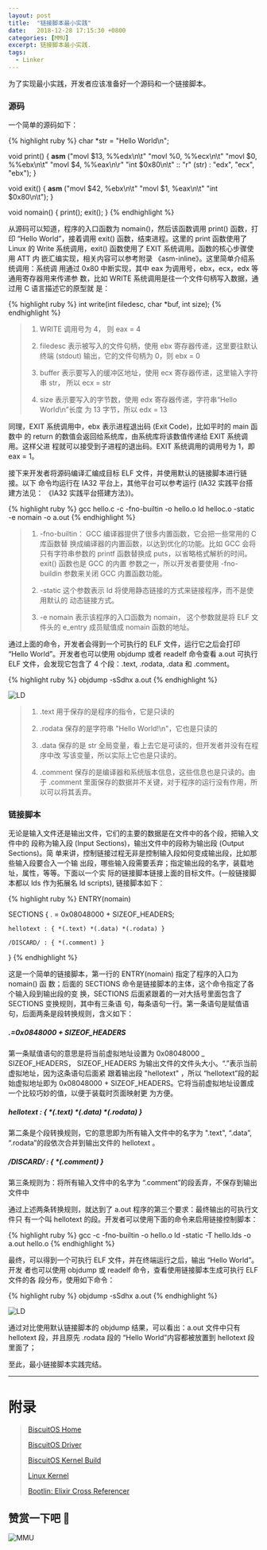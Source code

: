 ```yaml
---
layout: post
title:  "链接脚本最小实践"
date:   2018-12-28 17:15:30 +0800
categories: [MMU]
excerpt: 链接脚本最小实践.
tags:
  - Linker
---
```


为了实现最小实践，开发者应该准备好一个源码和一个链接脚本。

### 源码

一个简单的源码如下：

{% highlight ruby %}
char *str = "Hello World\n";

void print()
{
    __asm__ ("movl $13, %%edx\n\t"
             "movl %0, %%ecx\n\t"
             "movl $0, %%ebx\n\t"
             "movl $4, %%eax\n\r"
             "int $0x80\n\t"
             :: "r" (str) : "edx", "ecx", "ebx");
}

void exit()
{
    __asm__ ("movl $42, %ebx\n\t"
             "movl $1, %eax\n\t"
             "int $0x80\n\t");
}

void nomain()
{
    print();
    exit();
}
{% endhighlight %}

从源码可以知道，程序的入口函数为 nomain()，然后该函数调用 print() 函数，打印 
“Hello World”，接着调用 exit() 函数，结束进程。这里的 print 函数使用了 Linux 
的 Write 系统调用，exit() 函数使用了 EXIT 系统调用。函数的核心步骤使用 ATT 内
嵌汇编实现，相关内容可以参考附录 《asm-inline》。这里简单介绍系统调用：系统调
用通过 0x80 中断实现，其中 eax 为调用号，ebx，ecx，edx 等通用寄存器用来传递参
数，比如 WRITE 系统调用是往一个文件句柄写入数据，通过用 C 语言描述它的原型就
是：

{% highlight ruby %}
int write(int filedesc, char *buf, int size);
{% endhighlight %}

> 1. WRITE 调用号为 4， 则 eax = 4
>
> 2. filedesc 表示被写入的文件句柄，使用 ebx 寄存器传递，这里要往默认终端 
>    (stdout) 输出，它的文件句柄为 0，则 ebx = 0
>
> 3. buffer 表示要写入的缓冲区地址，使用 ecx 寄存器传递，这里输入字符串 str，
>    所以 ecx = str
> 4. size 表示要写入的字节数，使用 edx 寄存器传递，字符串“Hello World\n”长度
>    为 13 字节，所以 edx = 13

同理，EXIT 系统调用中，ebx 表示进程退出码 (Exit Code)，比如平时的 main 函数中
的 return 的数值会返回给系统库，由系统库将该数值传递给 EXIT 系统调用。这样父进
程就可以接受到子进程的退出码。EXIT 系统调用的调用号为 1，即 eax = 1。

接下来开发者将源码编译汇编成目标 ELF 文件，并使用默认的链接脚本进行链接。以下
命令均运行在 IA32 平台上，其他平台可以参考运行 (IA32 实践平台搭建方法见：
《IA32 实践平台搭建方法》)。

{% highlight ruby %}
gcc hello.c -c -fno-builtin -o hello.o
ld helloc.o -static -e nomain -o a.out
{% endhighlight %}

> 1. -fno-builtin： GCC 编译器提供了很多内置函数，它会把一些常用的 C 库函数替
>    换成编译器的内置函数，以达到优化的功能。比如 GCC 会将只有字符串参数的 
>    printf 函数替换成 puts，以省略格式解析的时间。exit() 函数也是 GCC 的内置
>    参数之一，所以开发者要使用 -fno-buildin 参数来关闭 GCC 内置函数功能。
>
> 2. -static 这个参数表示 ld 将使用静态链接的方式来链接程序，而不是使用默认的
>    动态链接方式。
>
> 3. -e nomain 表示该程序的入口函数为 nomain， 这个参数就是将 ELF 文件头的 
>    e_entry 成员赋值成 nomain 函数的地址。

通过上面的命令，开发者会得到一个可执行的 ELF 文件，运行它之后会打印 
“Hello World”。开发者也可以使用 objdump 或者 readelf 命令查看 a.out 可执行 
ELF 文件，会发现它包含了 4 个段：.text, .rodata, .data 和 .comment。

{% highlight ruby %}
objdump -sSdhx a.out
{% endhighlight %}

![LD](https://raw.githubusercontent.com/EmulateSpace/PictureSet/master/BiscuitOS/kernel/MMU000486.png)

> 1. .text 用于保存的是程序的指令，它是只读的
>
> 2. .rodata 保存的是字符串 "Hello World!\n"，它也是只读的
>
> 3. .data 保存的是 str 全局变量，看上去它是可读的，但开发者并没有在程序中改
>    写该变量，所以实际上它也是只读的。
>
> 4. .comment 保存的是编译器和系统版本信息，这些信息也是只读的。由于 .comment 
>    里面保存的数据并不关键，对于程序的运行没有作用，所以可以将其丢弃。

### 链接脚本

无论是输入文件还是输出文件，它们的主要的数据是在文件中的各个段，把输入文件中的
段称为输入段 (Input Sections)，输出文件中的段称为输出段 (Output Sections)。简
单来讲，控制链接过程无非是控制输入段如何变成输出段，比如那些输入段要合入一个输
出段，哪些输入段需要丢弃；指定输出段的名字，装载地址，属性，等等。下面以一个实
际的链接脚本链接上面的目标文件。(一般链接脚本都以 lds 作为拓展名 ld scripts), 
链接脚本如下：

{% highlight ruby %}
ENTRY(nomain)

SECTIONS
{
    . = 0x08048000 + SIZEOF_HEADERS;

    hellotext : { *(.text) *(.data) *(.rodata) }

    /DISCARD/ : { *(.comment) }
}
{% endhighlight %}

这是一个简单的链接脚本，第一行的 ENTRY(nomain) 指定了程序的入口为 nomain() 函
数；后面的 SECTIONS 命令是链接脚本的主体，这个命令指定了各个输入段到输出段的变
换，SECTIONS 后面紧跟着的一对大括号里面包含了 SECTIONS 变换规则，其中有三条语
句，每条语句一行。第一条语句是赋值语句，后面两条是段转换规则，含义如下：

##### .=0x0848000 + SIZEOF_HEADERS

第一条赋值语句的意思是将当前虚拟地址设置为 0x08048000 _ SIZEOF_HEADERS，
SIZEOF_HEADERS 为输出文件的文件头大小。“.”表示当前虚拟地址，因为这条语句后面紧
跟着输出段 "hellotext" ，所以 “hellotext”段的起始虚拟地址即为 0x08048000 + 
SIZEOF_HEADERS。它将当前虚拟地址设置成一个比较巧妙的值，以便于装载时页面映射更
为方便。

##### hellotext : { *(.text) *(.data) *(.rodata) }

第二条是个段转换规则，它的意思即为所有输入文件中的名字为 ".text", “.data”,
“.rodata”的段依次合并到输出文件的 hellotext 。

##### /DISCARD/ : { *(.comment) }

第三条规则为：将所有输入文件中的名字为 “.comment”的段丢弃，不保存到输出文件中

通过上述两条转换规则，就达到了 a.out 程序的第三个要求：最终输出的可执行文件只
有一个叫 hellotext 的段。开发者可以使用下面的命令来启用链接控制脚本：

{% highlight ruby %}
gcc -c -fno-builtin -o hello.o
ld -static -T hello.lds -o a.out hello.o
{% endhighlight %}

最终，可以得到一个可执行 ELF 文件，并在终端运行之后，输出 “Hello World”。开发
者也可以使用 objdump 或 readelf 命令，查看使用链接脚本生成可执行 ELF 文件的各
段分布，使用如下命令：

{% highlight ruby %}
objdump -sSdhx a.out
{% endhighlight %}

![LD](https://raw.githubusercontent.com/EmulateSpace/PictureSet/master/BiscuitOS/kernel/MMU000487.png)

通过对比使用默认链接脚本的 objdump 结果，可以看出：a.out 文件中只有 hellotext 
段，并且原先 .rodata 段的 “Hello World”内容都被放置到 hellotext 段里面了；

至此，最小链接脚本实践完结。

-----------------------------------------

# <span id="附录">附录</span>

> [BiscuitOS Home](https://biscuitos.github.io/)
>
> [BiscuitOS Driver](https://biscuitos.github.io/blog/BiscuitOS_Catalogue/)
>
> [BiscuitOS Kernel Build](https://biscuitos.github.io/blog/Kernel_Build/)
>
> [Linux Kernel](https://www.kernel.org/)
>
> [Bootlin: Elixir Cross Referencer](https://elixir.bootlin.com/linux/latest/source)

## 赞赏一下吧 🙂

![MMU](https://raw.githubusercontent.com/EmulateSpace/PictureSet/master/BiscuitOS/kernel/HAB000036.jpg)
